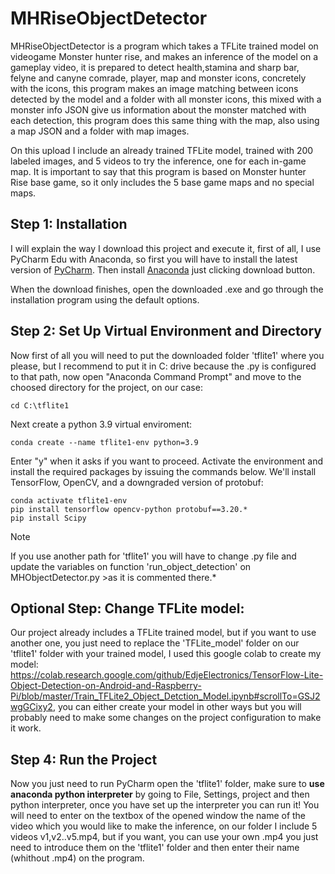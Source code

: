 # MHRiseObjectDetector
MHRiseObjectDetector is a program which takes a TFLite trained model on videogame Monster hunter rise, and makes an inference of the model on a gameplay video, it is prepared to detect health,stamina and sharp bar, felyne and canyne comrade, player, map and monster icons, concretely with the icons, this program makes an image matching between icons detected by the model and a folder with all monster icons, this mixed with a monster info JSON give us information about the monster matched with each detection, this program does this same thing with the map, also using a map JSON and a folder with map images.

On this upload I include an already trained TFLite model, trained with 200 labeled images, and 5 videos to try the inference, one for each in-game map. It is important to say that this program is based on Monster hunter Rise base game, so it only includes the 5 base game maps and no special maps.
## Step 1: Installation
I will explain the way I download this project and execute it, first of all, I use PyCharm Edu with Anaconda, so first you will have to install the latest version of [PyCharm](https://www.jetbrains.com/edu-products/download/other-PCE.html). Then install [Anaconda](https://www.anaconda.com/products/distribution) just clicking download button.

When the download finishes, open the downloaded .exe and go through the installation program using the default options.
## Step 2: Set Up Virtual Environment and Directory
Now first of all you will need to put the downloaded folder 'tflite1' where you please, but I recommend to put it in C: drive because the .py is configured to that path, now open "Anaconda Command Prompt" and move to the choosed directory for the project, on our case:

```
cd C:\tflite1
```
Next create a python 3.9 virtual enviroment:
```
conda create --name tflite1-env python=3.9
```
Enter "y" when it asks if you want to proceed. Activate the environment and install the required packages by issuing the commands below. We'll install TensorFlow, OpenCV, and a downgraded version of protobuf:
```
conda activate tflite1-env
pip install tensorflow opencv-python protobuf==3.20.*
pip install Scipy
```

>[!NOTE]
>If you use another path for 'tflite1' you will have to change .py file and update the variables on function 'run_object_detection' on MHObjectDetector.py >as it is commented there.*

## Optional Step: Change TFLite model:
Our project already includes a TFLite trained model, but if you want to use another one, you just need to replace the 'TFLite_model' folder on our 'tflite1' folder with your trained model, I used this google colab to create my model: https://colab.research.google.com/github/EdjeElectronics/TensorFlow-Lite-Object-Detection-on-Android-and-Raspberry-Pi/blob/master/Train_TFLite2_Object_Detction_Model.ipynb#scrollTo=GSJ2wgGCixy2, you can either create your model in other ways but you will probably need to make some changes on the project configuration to make it work.

## Step 4: Run the Project
Now you just need to run PyCharm open the 'tflite1' folder, make sure to **use anaconda python interpreter** by going to File, Settings, project and then python interpreter, once you have set up the interpreter you can run it! You will need to enter on the textbox of the opened window the name of the video which you would like to make the inference, on our folder I include 5 videos v1,v2..v5.mp4, but if you want, you can use your own .mp4 you just need to introduce them on the 'tflite1' folder and then enter their name (whithout .mp4) on the program.
